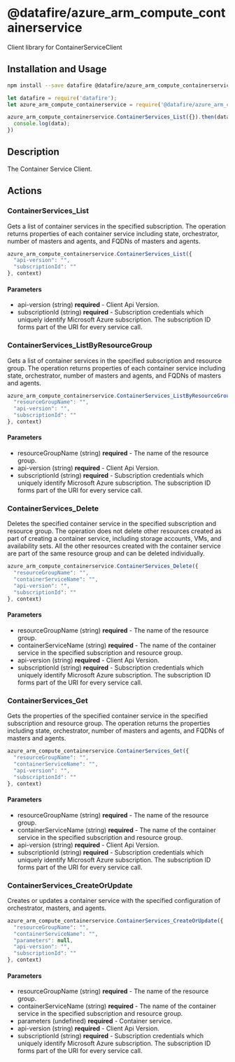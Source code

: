 # @datafire/azure_arm_compute_containerservice

Client library for ContainerServiceClient

## Installation and Usage
```bash
npm install --save datafire @datafire/azure_arm_compute_containerservice
```

```js
let datafire = require('datafire');
let azure_arm_compute_containerservice = require('@datafire/azure_arm_compute_containerservice').create();

azure_arm_compute_containerservice.ContainerServices_List({}).then(data => {
  console.log(data);
})
```

## Description
The Container Service Client.

## Actions
### ContainerServices_List
Gets a list of container services in the specified subscription. The operation returns properties of each container service including state, orchestrator, number of masters and agents, and FQDNs of masters and agents.


```js
azure_arm_compute_containerservice.ContainerServices_List({
  "api-version": "",
  "subscriptionId": ""
}, context)
```

#### Parameters
* api-version (string) **required** - Client Api Version.
* subscriptionId (string) **required** - Subscription credentials which uniquely identify Microsoft Azure subscription. The subscription ID forms part of the URI for every service call.

### ContainerServices_ListByResourceGroup
Gets a list of container services in the specified subscription and resource group. The operation returns properties of each container service including state, orchestrator, number of masters and agents, and FQDNs of masters and agents.


```js
azure_arm_compute_containerservice.ContainerServices_ListByResourceGroup({
  "resourceGroupName": "",
  "api-version": "",
  "subscriptionId": ""
}, context)
```

#### Parameters
* resourceGroupName (string) **required** - The name of the resource group.
* api-version (string) **required** - Client Api Version.
* subscriptionId (string) **required** - Subscription credentials which uniquely identify Microsoft Azure subscription. The subscription ID forms part of the URI for every service call.

### ContainerServices_Delete
Deletes the specified container service in the specified subscription and resource group. The operation does not delete other resources created as part of creating a container service, including storage accounts, VMs, and availability sets. All the other resources created with the container service are part of the same resource group and can be deleted individually.


```js
azure_arm_compute_containerservice.ContainerServices_Delete({
  "resourceGroupName": "",
  "containerServiceName": "",
  "api-version": "",
  "subscriptionId": ""
}, context)
```

#### Parameters
* resourceGroupName (string) **required** - The name of the resource group.
* containerServiceName (string) **required** - The name of the container service in the specified subscription and resource group.
* api-version (string) **required** - Client Api Version.
* subscriptionId (string) **required** - Subscription credentials which uniquely identify Microsoft Azure subscription. The subscription ID forms part of the URI for every service call.

### ContainerServices_Get
Gets the properties of the specified container service in the specified subscription and resource group. The operation returns the properties including state, orchestrator, number of masters and agents, and FQDNs of masters and agents. 


```js
azure_arm_compute_containerservice.ContainerServices_Get({
  "resourceGroupName": "",
  "containerServiceName": "",
  "api-version": "",
  "subscriptionId": ""
}, context)
```

#### Parameters
* resourceGroupName (string) **required** - The name of the resource group.
* containerServiceName (string) **required** - The name of the container service in the specified subscription and resource group.
* api-version (string) **required** - Client Api Version.
* subscriptionId (string) **required** - Subscription credentials which uniquely identify Microsoft Azure subscription. The subscription ID forms part of the URI for every service call.

### ContainerServices_CreateOrUpdate
Creates or updates a container service with the specified configuration of orchestrator, masters, and agents.


```js
azure_arm_compute_containerservice.ContainerServices_CreateOrUpdate({
  "resourceGroupName": "",
  "containerServiceName": "",
  "parameters": null,
  "api-version": "",
  "subscriptionId": ""
}, context)
```

#### Parameters
* resourceGroupName (string) **required** - The name of the resource group.
* containerServiceName (string) **required** - The name of the container service in the specified subscription and resource group.
* parameters (undefined) **required** - Container service.
* api-version (string) **required** - Client Api Version.
* subscriptionId (string) **required** - Subscription credentials which uniquely identify Microsoft Azure subscription. The subscription ID forms part of the URI for every service call.

